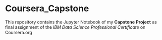 # Coursera_Capstone
This repository contains the Jupyter Notebook of my **Capstone Project** as final assignment of the _IBM Data Science Professional Certificate_ on Coursera.org
